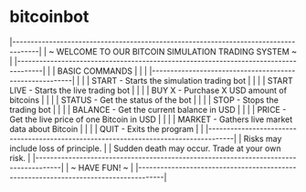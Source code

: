 # bitcoinbot

|-------------------------------------------------------------------------------------|
|    ~              WELCOME TO OUR BITCOIN SIMULATION TRADING SYSTEM             ~    |
|-------------------------------------------------------------------------------------|
|              |                     BASIC COMMANDS                     |             |
|              |--------------------------------------------------------|             |
|              |       START - Starts the simulation trading bot        |             |
|              |        START LIVE - Starts the live trading bot        |             |
|              |       BUY X - Purchase X USD amount of bitcoins        |             |
|              |         STATUS - Get the status of the bot             |             |
|              |             STOP - Stops the trading bot               |             |
|              |      BALANCE - Get the current balance in USD          |             |
|              |   PRICE - Get the live price of one Bitcoin in USD     |             |
|              |    MARKET - Gathers live market data about Bitcoin     |             |
|              |                QUIT - Exits the program                |             |
|-------------------------------------------------------------------------------------|
|                         Risks may include loss of principle.                        |
|                   Sudden death may occur. Trade at your own risk.                   |
|-------------------------------------------------------------------------------------|
|    ~                                HAVE FUN!                                  ~    |
|-------------------------------------------------------------------------------------|
